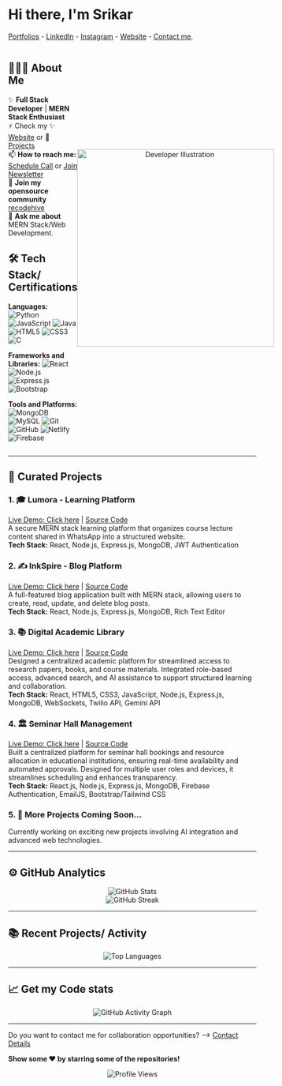 # Hi there, I'm Srikar

[Portfolios](https://www.linkedin.com/in/srikar-janjirala/) - [LinkedIn](https://www.linkedin.com/in/srikar-janjirala/) - [Instagram](https://www.instagram.com/srikar_janjirala) - [Website](#) - [Contact me](mailto:srikar.janjirala@gmail.com).

<div style="display: flex; align-items: center; justify-content: space-between;">

<div style="flex: 1;">

## 👨🏻‍💻 **About Me**
✨ **Full Stack Developer** | **MERN Stack Enthusiast**  
⚡ Check my ✨ [Website](#) or 🌱 [Projects](#projects)  
📫 **How to reach me:** [Schedule Call](#) or [Join Newsletter](#)  
👯 **Join my opensource community** [recodehive](#)  
💬 **Ask me about** MERN Stack/Web Development.

## 🛠 **Tech Stack/ Certifications**

**Languages:**
![Python](https://img.shields.io/badge/Python-3776AB?style=flat&logo=python&logoColor=white)
![JavaScript](https://img.shields.io/badge/JavaScript-F7DF1E?style=flat&logo=javascript&logoColor=black)
![Java](https://img.shields.io/badge/Java-ED8B00?style=flat&logo=java&logoColor=white)
![HTML5](https://img.shields.io/badge/HTML5-E34F26?style=flat&logo=html5&logoColor=white)
![CSS3](https://img.shields.io/badge/CSS3-1572B6?style=flat&logo=css3&logoColor=white)
![C](https://img.shields.io/badge/C-00599C?style=flat&logo=c&logoColor=white)

**Frameworks and Libraries:**
![React](https://img.shields.io/badge/React-61DAFB?style=flat&logo=react&logoColor=black)
![Node.js](https://img.shields.io/badge/Node.js-339933?style=flat&logo=node.js&logoColor=white)
![Express.js](https://img.shields.io/badge/Express.js-000000?style=flat&logo=express&logoColor=white)
![Bootstrap](https://img.shields.io/badge/Bootstrap-563D7C?style=flat&logo=bootstrap&logoColor=white)

**Tools and Platforms:**
![MongoDB](https://img.shields.io/badge/MongoDB-47A248?style=flat&logo=mongodb&logoColor=white)
![MySQL](https://img.shields.io/badge/MySQL-4479A1?style=flat&logo=mysql&logoColor=white)
![Git](https://img.shields.io/badge/Git-F05032?style=flat&logo=git&logoColor=white)
![GitHub](https://img.shields.io/badge/GitHub-181717?style=flat&logo=github&logoColor=white)
![Netlify](https://img.shields.io/badge/Netlify-00C7B7?style=flat&logo=netlify&logoColor=white)
![Firebase](https://img.shields.io/badge/Firebase-FFCA28?style=flat&logo=firebase&logoColor=black)

</div>

<div style="flex: 1; text-align: center;">
<img src="https://raw.githubusercontent.com/sanjay-kv/sanjay-kv/main/Assets/illustration.png" alt="Developer Illustration" width="400"/>
</div>

</div>

---

## 📝 **Curated Projects**

### 1. **🎓 Lumora - Learning Platform**
[Live Demo: Click here](https://lumora-web.netlify.app/) | [Source Code](#)  
A secure MERN stack learning platform that organizes course lecture content shared in WhatsApp into a structured website.  
**Tech Stack:** React, Node.js, Express.js, MongoDB, JWT Authentication

### 2. **✍️ InkSpire - Blog Platform**
[Live Demo: Click here](https://inkspire-blog.netlify.app/) | [Source Code](#)  
A full-featured blog application built with MERN stack, allowing users to create, read, update, and delete blog posts.  
**Tech Stack:** React, Node.js, Express.js, MongoDB, Rich Text Editor

### 3. **📚 Digital Academic Library**
[Live Demo: Click here](#) | [Source Code](#)  
Designed a centralized academic platform for streamlined access to research papers, books, and course materials. Integrated role-based access, advanced search, and AI assistance to support structured learning and collaboration.  
**Tech Stack:** React, HTML5, CSS3, JavaScript, Node.js, Express.js, MongoDB, WebSockets, Twilio API, Gemini API

### 4. **🏛️ Seminar Hall Management**
[Live Demo: Click here](#) | [Source Code](#)  
Built a centralized platform for seminar hall bookings and resource allocation in educational institutions, ensuring real-time availability and automated approvals. Designed for multiple user roles and devices, it streamlines scheduling and enhances transparency.  
**Tech Stack:** React.js, Node.js, Express.js, MongoDB, Firebase Authentication, EmailJS, Bootstrap/Tailwind CSS

### 5. **🔗 More Projects Coming Soon...**
Currently working on exciting new projects involving AI integration and advanced web technologies.

---

## ⚙️ **GitHub Analytics**

<div align="center">
  <img src="https://github-readme-stats.vercel.app/api?username=Janjirala-Srikar&show_icons=true&theme=dark&hide_border=true&bg_color=0D1117&title_color=6B7280&text_color=9CA3AF&icon_color=6B7280" alt="GitHub Stats" />
</div>

<div align="center">
  <img src="https://github-readme-streak-stats.herokuapp.com/?user=Janjirala-Srikar&theme=dark&hide_border=true&background=0D1117&stroke=6B7280&ring=6B7280&fire=6B7280&currStreakLabel=6B7280" alt="GitHub Streak" />
</div>

---

## 📚 **Recent Projects/ Activity**

<div align="center">
  <img src="https://github-readme-stats.vercel.app/api/top-langs/?username=Janjirala-Srikar&layout=compact&theme=dark&hide_border=true&bg_color=0D1117&title_color=6B7280&text_color=9CA3AF" alt="Top Languages" />
</div>

---

## 📈 **Get my Code stats**

<div align="center">
  <img src="https://github-readme-activity-graph.vercel.app/graph?username=Janjirala-Srikar&theme=react-dark&hide_border=true&bg_color=0D1117&color=6B7280&line=6B7280&point=9CA3AF" alt="GitHub Activity Graph" />
</div>

---

Do you want to contact me for collaboration opportunities? ⟶ [Contact Details](mailto:srikar.janjirala@gmail.com)

**Show some ❤️ by starring some of the repositories!**

<div align="center">
  <img src="https://komarev.com/ghpvc/?username=Janjirala-Srikar&color=6B7280&style=flat" alt="Profile Views" />
</div>
